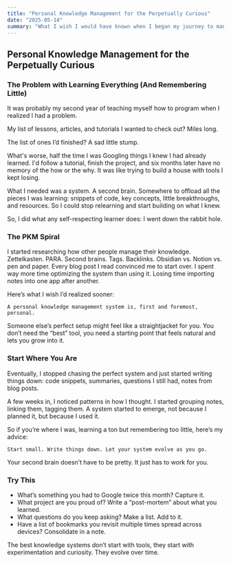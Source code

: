 ```yaml
---
title: "Personal Knowledge Management for the Perpetually Curious"
date: "2025-05-14"
summary: "What I wish I would have known when I began my journey to manage my information acquisition."
---
```

## Personal Knowledge Management for the Perpetually Curious

### The Problem with Learning Everything (And Remembering Little)

It was probably my second year of teaching myself how to program when I realized I had a problem.

My list of lessons, articles, and tutorials I wanted to check out? Miles long.

The list of ones I’d finished? A sad little stump.

What's worse, half the time I was Googling things I knew I had already learned. I'd follow a tutorial, finish the project, and six months later have no memory of the how or the why. It was like trying to build a house with tools I kept losing.

What I needed was a system. A second brain. Somewhere to offload all the pieces I was learning: snippets of code, key concepts, little breakthroughs, and resources. So I could stop relearning and start building on what I knew.

So, I did what any self-respecting learner does: I went down the rabbit hole.

### The PKM Spiral

I started researching how other people manage their knowledge. Zettelkasten. PARA. Second brains. Tags. Backlinks. Obsidian vs. Notion vs. pen and paper. Every blog post I read convinced me to start over. I spent way more time optimizing the system than using it. Losing time importing notes into one app after another.

Here’s what I wish I’d realized sooner:

    A personal knowledge management system is, first and foremost, personal.

Someone else’s perfect setup might feel like a straightjacket for you. You don’t need the “best” tool, you need a starting point that feels natural and lets you grow into it.

### Start Where You Are

Eventually, I stopped chasing the perfect system and just started writing things down: code snippets, summaries, questions I still had, notes from blog posts.

A few weeks in, I noticed patterns in how I thought. I started grouping notes, linking them, tagging them. A system started to emerge, not because I planned it, but because I used it.

So if you’re where I was, learning a ton but remembering too little, here’s my advice:

    Start small. Write things down. Let your system evolve as you go.

Your second brain doesn’t have to be pretty. It just has to work for you.

### Try This

- What’s something you had to Google twice this month? Capture it.
- What project are you proud of? Write a “post-mortem” about what you learned.
- What questions do you keep asking? Make a list. Add to it.
- Have a list of bookmarks you revisit multiple times spread across devices? Consolidate in a note.

The best knowledge systems don’t start with tools, they start with experimentation and curiosity. They evolve over time.
